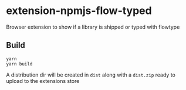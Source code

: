 # extension-npmjs-flow-typed
Browser extension to show if a library is shipped or typed with flowtype

## Build

```
yarn
yarn build
```

A distribution dir will be created in `dist` along with a `dist.zip` ready to upload to the extensions store
